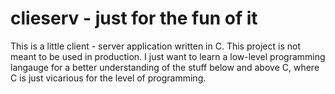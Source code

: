 # clieserv - just for the fun of it

This is a little client - server application written in C.
This project is not meant to be used in production. I just want
to learn a low-level programming langauge for a better understanding
of the stuff below and above C, where C is just vicarious for the level of programming.
